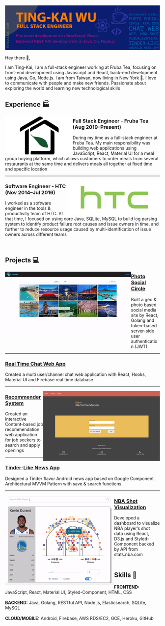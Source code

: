 [![My Website](https://github.com/tingkaiwu/tingkaiwu/blob/master/cover6.png)](https://tingkaiwu.com/)
<!--
<p align=center>
  <a href="https://www.linkedin.com/in/tingkai-wu/"><img src="https://github.com/tingkaiwu/tingkaiwu/blob/master/linkedin.png" /></a>
  <a href="https://tingkaiwu.com/"><img src="https://github.com/tingkaiwu/tingkaiwu/blob/master/web.png" /></a>
  <a href="https://www.instagram.com/tingkai.wu/"><img src="https://github.com/tingkaiwu/tingkaiwu/blob/master/instagram.jpg" /></a>&nbsp&nbsp
  <a href="mailto:tingkaiwuu@gmail.com"><img src="https://github.com/tingkaiwu/tingkaiwu/blob/master/gmail5.png" /></a>
</p>
-->
Hey there 👋,

I am Ting-Kai, I am a full-stack engineer working at Fruba Tea, focusing on front-end development using Javascript and React, back-end development using Java, Go, Node.js. I am from Taiwan, now living in New York :statue_of_liberty:. I love to communicate with people and make new friends. Passionate about exploring the world and learning new technological skills

## Experience :factory:
 
<p>
  <img width="220" align='left' src="https://github.com/tingkaiwu/tingkaiwu/blob/master/fruba2.png?raw=true">
</p>
 
### Full Stack Engineer - Fruba Tea (Aug 2019–Present)

During my time as a full-stack engineer at Fruba Tea. My main responsibility was building web applications using JavaScript, React, Material UI for a meal group buying platform, which allows customers to order meals from several restaurants at the same time and delivers meals all together at fixed time and specific location

---

<p>
  <img width="300" align='right' src="https://github.com/tingkaiwu/tingkaiwu/blob/master/htc2.jpg?raw=true">
</p>

### Software Engineer - HTC (Nov 2014–Jul 2016)

I worked as a software engineer in the tools & productivity team of HTC. At that time, I focused on using core Java, SQLite, MySQL to build log parsing system to identify product failure root causes and issue owners in time, and further to reduce resource usage caused by multi-identification of issue owners across different teams

<br/>

## Projects :computer:

<p>
  <img width="410" align='left' src="https://github.com/tingkaiwu/tingkaiwu/blob/master/around-short3.gif?raw=true">
</p>
 
### [Photo Social Circle](https://github.com/tingkaiwu/around-frontend)

Built a geo & photo based social media site by React, Golang and token-based server-side user authentication (JWT)

---

### [Real Time Chat Web App](https://github.com/tingkaiwu/chat)

Created a multi user/channel chat web application with React, Hooks, Material UI and Firebase real time database

 ---
 
<p>
  <img width="380" align='right' src="https://github.com/tingkaiwu/tingkaiwu/blob/master/recommender.gif?raw=true">
</p>

### [Recommender System](https://github.com/tingkaiwu/recommender-system)

Created an interactive Content-based job recommendation web application for job seekers to search and apply openings

 ---

### [Tinder-Like News App](https://github.com/tingkaiwu/android-news-app)

Designed a Tinder flavor Android news app based on Google Component Architectural MVVM Pattern with save & search functions

 ---
 
<p>
  <img width="355" align='left' src="https://github.com/tingkaiwu/tingkaiwu/blob/master/nba.gif?raw=true">
</p>

### [NBA Shot Visualization](https://github.com/tingkaiwu/nba-shot-visualization)

Developed a dashboard to visualize NBA player’s shot data using React, D3.js and Styled-Component backed by API from stats.nba.com<br/><br/>

## Skills :hammer:
**FRONTEND:** JavaScript, React, Material UI, Styled-Component, HTML, CSS<br/><br/>
**BACKEND:** Java, Golang, RESTful API, Node.js, Elasticsearch, SQLite, MySQL<br/><br/>
**CLOUD/MOBILE:** Android, Firebase, AWS RDS/EC2, GCE, Heroku, GitHub
